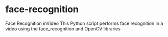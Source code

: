 # face-recognition
Face Recognition inVideo This Python script performs face recognition in a video using the face_recognition and OpenCV libraries
